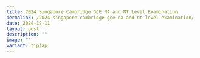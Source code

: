 ```yaml
---
title: 2024 Singapore Cambridge GCE NA and NT Level Examination
permalink: /2024-singapore-cambridge-gce-na-and-nt-level-examination/
date: 2024-12-11
layout: post
description: ""
image: ""
variant: tiptap
---
```

